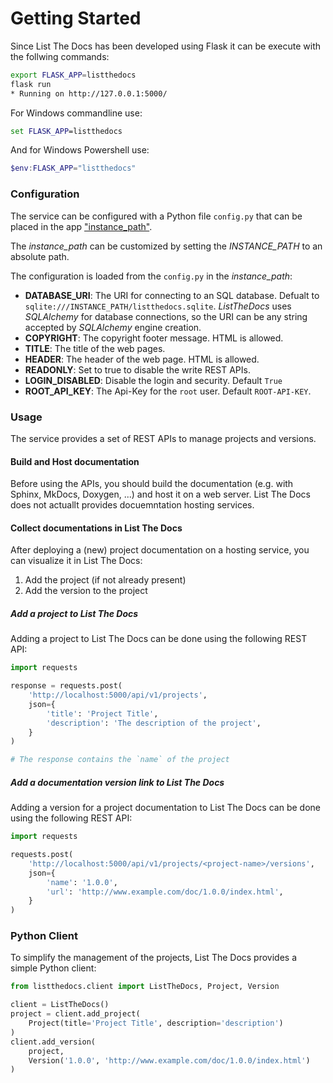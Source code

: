 # Getting Started

Since List The Docs has been developed using Flask it can be execute with the follwing
commands:

``` bash
export FLASK_APP=listthedocs
flask run
* Running on http://127.0.0.1:5000/
```

For Windows commandline use:

``` bat
set FLASK_APP=listthedocs
```

And for Windows Powershell use:

``` powershell
$env:FLASK_APP="listthedocs"
```

### Configuration

The service can be configured with a Python file `config.py` that can be placed in the app
["instance_path"](https://flask.palletsprojects.com/en/1.0.x/config/#instance-folders).

The *instance_path* can be customized by setting the *INSTANCE_PATH* to an absolute path.

The configuration is loaded from the `config.py` in the *instance_path*:

- **DATABASE_URI**: The URI for connecting to an SQL database. Defualt to 
  `sqlite:///INSTANCE_PATH/listthedocs.sqlite`. *ListTheDocs* uses *SQLAlchemy* for 
  database connections, so the URI can be any string accepted by *SQLAlchemy* engine creation.
- **COPYRIGHT**: The copyright footer message. HTML is allowed.
- **TITLE**: The title of the web pages.
- **HEADER**: The header of the web page. HTML is allowed.
- **READONLY**: Set to true to disable the write REST APIs.
- **LOGIN_DISABLED**: Disable the login and security. Default ``True``
- **ROOT_API_KEY**: The Api-Key for the `root` user. Default `ROOT-API-KEY`.

### Usage

The service provides a set of REST APIs to manage projects and versions.

#### Build and Host documentation

Before using the APIs, you should build the documentation (e.g. with Sphinx, MkDocs, 
Doxygen, ...) and host it on a web server. List The Docs does not actuallt provides 
docuemntation hosting services.

#### Collect documentations in List The Docs

After deploying a (new) project documentation on a hosting service, you can visualize
it in List The Docs:

1. Add the project (if not already present)
2. Add the version to the project

##### Add a project to List The Docs

Adding a project to List The Docs can be done using the following REST API:

``` python
import requests

response = requests.post(
    'http://localhost:5000/api/v1/projects', 
    json={
        'title': 'Project Title',
        'description': 'The description of the project',
    }
)

# The response contains the `name` of the project
```

##### Add a documentation version link to List The Docs

Adding a version for a project documentation to List The Docs can be done 
using the following REST API:

``` python
import requests

requests.post(
    'http://localhost:5000/api/v1/projects/<project-name>/versions', 
    json={
        'name': '1.0.0',
        'url': 'http://www.example.com/doc/1.0.0/index.html',
    }
)
```


### Python Client

To simplify the management of the projects, List The Docs provides a 
simple Python client:

``` python
from listthedocs.client import ListTheDocs, Project, Version

client = ListTheDocs()
project = client.add_project(
    Project(title='Project Title', description='description')
)
client.add_version(
    project, 
    Version('1.0.0', 'http://www.example.com/doc/1.0.0/index.html')
)
```